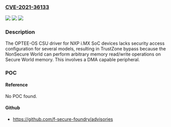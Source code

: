 ### [CVE-2021-36133](https://cve.mitre.org/cgi-bin/cvename.cgi?name=CVE-2021-36133)
![](https://img.shields.io/static/v1?label=Product&message=n%2Fa&color=blue)
![](https://img.shields.io/static/v1?label=Version&message=n%2Fa&color=blue)
![](https://img.shields.io/static/v1?label=Vulnerability&message=n%2Fa&color=brighgreen)

### Description

The OPTEE-OS CSU driver for NXP i.MX SoC devices lacks security access configuration for several models, resulting in TrustZone bypass because the NonSecure World can perform arbitrary memory read/write operations on Secure World memory. This involves a DMA capable peripheral.

### POC

#### Reference
No POC found.

#### Github
- https://github.com/f-secure-foundry/advisories

